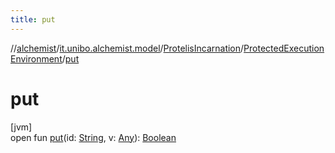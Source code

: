 ```yaml
---
title: put
---
```

//[alchemist](../../../../index.html)/[it.unibo.alchemist.model](../../index.html)/[ProtelisIncarnation](../index.html)/[ProtectedExecutionEnvironment](index.html)/[put](put.html)



# put



[jvm]\
open fun [put](put.html)(id: [String](https://docs.oracle.com/javase/8/docs/api/java/lang/String.html), v: [Any](https://kotlinlang.org/api/latest/jvm/stdlib/kotlin/-any/index.html)): [Boolean](https://kotlinlang.org/api/latest/jvm/stdlib/kotlin/-boolean/index.html)




